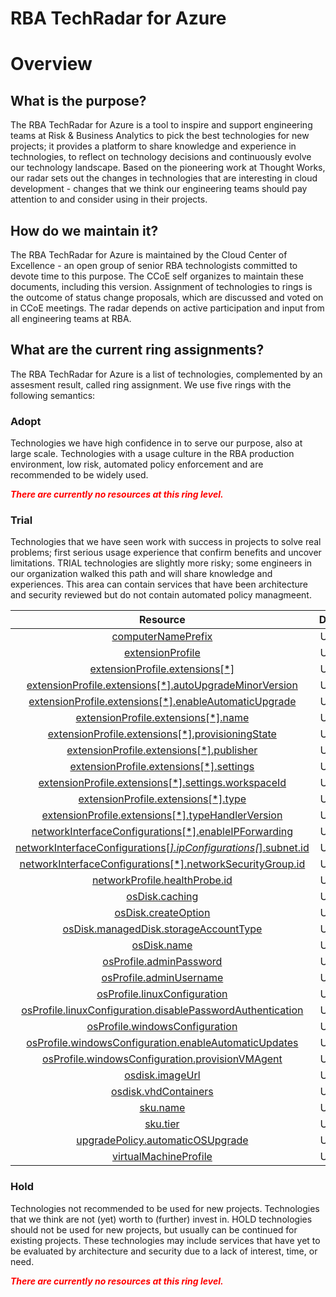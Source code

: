 
RBA TechRadar for Azure
=======================

# Overview

## What is the purpose?


The RBA TechRadar for Azure is a tool to inspire and support engineering teams at Risk & Business Analytics to pick the best technologies for new projects; it provides a platform to share knowledge and experience in technologies, to reflect on technology decisions and continuously evolve our technology landscape.  Based on the pioneering work at Thought Works, our radar sets out the changes in technologies that are interesting in cloud development - changes that we think our engineering teams should pay attention to and consider using in their projects.
## How do we maintain it?


The RBA TechRadar for Azure is maintained by the Cloud Center of Excellence - an open group of senior RBA technologists committed to devote time to this purpose.  The CCoE self organizes to maintain these documents, including this version.  Assignment of technologies to rings is the outcome of status change proposals, which are discussed and voted on in CCoE meetings.  The radar depends on active participation and input from all engineering teams at RBA.
## What are the current ring assignments?


The RBA TechRadar for Azure is a list of technologies, complemented by an assesment result, called ring assignment.  We use five rings with the following semantics:
### Adopt


Technologies we have high confidence in to serve our purpose, also at large scale.  Technologies with a usage culture in the RBA production environment, low risk, automated policy enforcement and are recommended to be widely used.  
  
***<font color="red"> There are currently no resources at this ring level. </font>***
### Trial


Technologies that we have seen work with success in projects to solve real problems;  first serious usage experience that confirm benefits and uncover limitations.  TRIAL technologies are slightly more risky; some engineers in our organization walked this path and will share knowledge and experiences.  This area can contain services that have been architecture and security reviewed but do not contain automated policy managmeent.  

|Resource|Description|Path|Status|
| :---: | :---: | :---: | :---: |
|[computerNamePrefix](https://github.com/openrba/python-azure-techradar/Microsoft.Compute/VirtualMachineScaleSets/computerNamePrefix/README.md)|UNKNOWN|Microsoft.Compute/VirtualMachineScaleSets/computerNamePrefix|TRIAL|
|[extensionProfile](https://github.com/openrba/python-azure-techradar/Microsoft.Compute/VirtualMachineScaleSets/extensionProfile/README.md)|UNKNOWN|Microsoft.Compute/VirtualMachineScaleSets/extensionProfile|TRIAL|
|[extensionProfile.extensions[*]](https://github.com/openrba/python-azure-techradar/Microsoft.Compute/VirtualMachineScaleSets/extensionProfile.extensions[*]/README.md)|UNKNOWN|Microsoft.Compute/VirtualMachineScaleSets/extensionProfile.extensions[*]|TRIAL|
|[extensionProfile.extensions[*].autoUpgradeMinorVersion](https://github.com/openrba/python-azure-techradar/Microsoft.Compute/VirtualMachineScaleSets/extensionProfile.extensions[*].autoUpgradeMinorVersion/README.md)|UNKNOWN|Microsoft.Compute/VirtualMachineScaleSets/extensionProfile.extensions[*].autoUpgradeMinorVersion|TRIAL|
|[extensionProfile.extensions[*].enableAutomaticUpgrade](https://github.com/openrba/python-azure-techradar/Microsoft.Compute/VirtualMachineScaleSets/extensionProfile.extensions[*].enableAutomaticUpgrade/README.md)|UNKNOWN|Microsoft.Compute/VirtualMachineScaleSets/extensionProfile.extensions[*].enableAutomaticUpgrade|TRIAL|
|[extensionProfile.extensions[*].name](https://github.com/openrba/python-azure-techradar/Microsoft.Compute/VirtualMachineScaleSets/extensionProfile.extensions[*].name/README.md)|UNKNOWN|Microsoft.Compute/VirtualMachineScaleSets/extensionProfile.extensions[*].name|TRIAL|
|[extensionProfile.extensions[*].provisioningState](https://github.com/openrba/python-azure-techradar/Microsoft.Compute/VirtualMachineScaleSets/extensionProfile.extensions[*].provisioningState/README.md)|UNKNOWN|Microsoft.Compute/VirtualMachineScaleSets/extensionProfile.extensions[*].provisioningState|TRIAL|
|[extensionProfile.extensions[*].publisher](https://github.com/openrba/python-azure-techradar/Microsoft.Compute/VirtualMachineScaleSets/extensionProfile.extensions[*].publisher/README.md)|UNKNOWN|Microsoft.Compute/VirtualMachineScaleSets/extensionProfile.extensions[*].publisher|TRIAL|
|[extensionProfile.extensions[*].settings](https://github.com/openrba/python-azure-techradar/Microsoft.Compute/VirtualMachineScaleSets/extensionProfile.extensions[*].settings/README.md)|UNKNOWN|Microsoft.Compute/VirtualMachineScaleSets/extensionProfile.extensions[*].settings|TRIAL|
|[extensionProfile.extensions[*].settings.workspaceId](https://github.com/openrba/python-azure-techradar/Microsoft.Compute/VirtualMachineScaleSets/extensionProfile.extensions[*].settings.workspaceId/README.md)|UNKNOWN|Microsoft.Compute/VirtualMachineScaleSets/extensionProfile.extensions[*].settings.workspaceId|TRIAL|
|[extensionProfile.extensions[*].type](https://github.com/openrba/python-azure-techradar/Microsoft.Compute/VirtualMachineScaleSets/extensionProfile.extensions[*].type/README.md)|UNKNOWN|Microsoft.Compute/VirtualMachineScaleSets/extensionProfile.extensions[*].type|TRIAL|
|[extensionProfile.extensions[*].typeHandlerVersion](https://github.com/openrba/python-azure-techradar/Microsoft.Compute/VirtualMachineScaleSets/extensionProfile.extensions[*].typeHandlerVersion/README.md)|UNKNOWN|Microsoft.Compute/VirtualMachineScaleSets/extensionProfile.extensions[*].typeHandlerVersion|TRIAL|
|[networkInterfaceConfigurations[*].enableIPForwarding](https://github.com/openrba/python-azure-techradar/Microsoft.Compute/VirtualMachineScaleSets/networkInterfaceConfigurations[*].enableIPForwarding/README.md)|UNKNOWN|Microsoft.Compute/VirtualMachineScaleSets/networkInterfaceConfigurations[*].enableIPForwarding|TRIAL|
|[networkInterfaceConfigurations[*].ipConfigurations[*].subnet.id](https://github.com/openrba/python-azure-techradar/Microsoft.Compute/VirtualMachineScaleSets/networkInterfaceConfigurations[*].ipConfigurations[*].subnet.id/README.md)|UNKNOWN|Microsoft.Compute/VirtualMachineScaleSets/networkInterfaceConfigurations[*].ipConfigurations[*].subnet.id|TRIAL|
|[networkInterfaceConfigurations[*].networkSecurityGroup.id](https://github.com/openrba/python-azure-techradar/Microsoft.Compute/VirtualMachineScaleSets/networkInterfaceConfigurations[*].networkSecurityGroup.id/README.md)|UNKNOWN|Microsoft.Compute/VirtualMachineScaleSets/networkInterfaceConfigurations[*].networkSecurityGroup.id|TRIAL|
|[networkProfile.healthProbe.id](https://github.com/openrba/python-azure-techradar/Microsoft.Compute/VirtualMachineScaleSets/networkProfile.healthProbe.id/README.md)|UNKNOWN|Microsoft.Compute/VirtualMachineScaleSets/networkProfile.healthProbe.id|TRIAL|
|[osDisk.caching](https://github.com/openrba/python-azure-techradar/Microsoft.Compute/VirtualMachineScaleSets/osDisk.caching/README.md)|UNKNOWN|Microsoft.Compute/VirtualMachineScaleSets/osDisk.caching|TRIAL|
|[osDisk.createOption](https://github.com/openrba/python-azure-techradar/Microsoft.Compute/VirtualMachineScaleSets/osDisk.createOption/README.md)|UNKNOWN|Microsoft.Compute/VirtualMachineScaleSets/osDisk.createOption|TRIAL|
|[osDisk.managedDisk.storageAccountType](https://github.com/openrba/python-azure-techradar/Microsoft.Compute/VirtualMachineScaleSets/osDisk.managedDisk.storageAccountType/README.md)|UNKNOWN|Microsoft.Compute/VirtualMachineScaleSets/osDisk.managedDisk.storageAccountType|TRIAL|
|[osDisk.name](https://github.com/openrba/python-azure-techradar/Microsoft.Compute/VirtualMachineScaleSets/osDisk.name/README.md)|UNKNOWN|Microsoft.Compute/VirtualMachineScaleSets/osDisk.name|TRIAL|
|[osProfile.adminPassword](https://github.com/openrba/python-azure-techradar/Microsoft.Compute/VirtualMachineScaleSets/osProfile.adminPassword/README.md)|UNKNOWN|Microsoft.Compute/VirtualMachineScaleSets/osProfile.adminPassword|TRIAL|
|[osProfile.adminUsername](https://github.com/openrba/python-azure-techradar/Microsoft.Compute/VirtualMachineScaleSets/osProfile.adminUsername/README.md)|UNKNOWN|Microsoft.Compute/VirtualMachineScaleSets/osProfile.adminUsername|TRIAL|
|[osProfile.linuxConfiguration](https://github.com/openrba/python-azure-techradar/Microsoft.Compute/VirtualMachineScaleSets/osProfile.linuxConfiguration/README.md)|UNKNOWN|Microsoft.Compute/VirtualMachineScaleSets/osProfile.linuxConfiguration|TRIAL|
|[osProfile.linuxConfiguration.disablePasswordAuthentication](https://github.com/openrba/python-azure-techradar/Microsoft.Compute/VirtualMachineScaleSets/osProfile.linuxConfiguration.disablePasswordAuthentication/README.md)|UNKNOWN|Microsoft.Compute/VirtualMachineScaleSets/osProfile.linuxConfiguration.disablePasswordAuthentication|TRIAL|
|[osProfile.windowsConfiguration](https://github.com/openrba/python-azure-techradar/Microsoft.Compute/VirtualMachineScaleSets/osProfile.windowsConfiguration/README.md)|UNKNOWN|Microsoft.Compute/VirtualMachineScaleSets/osProfile.windowsConfiguration|TRIAL|
|[osProfile.windowsConfiguration.enableAutomaticUpdates](https://github.com/openrba/python-azure-techradar/Microsoft.Compute/VirtualMachineScaleSets/osProfile.windowsConfiguration.enableAutomaticUpdates/README.md)|UNKNOWN|Microsoft.Compute/VirtualMachineScaleSets/osProfile.windowsConfiguration.enableAutomaticUpdates|TRIAL|
|[osProfile.windowsConfiguration.provisionVMAgent](https://github.com/openrba/python-azure-techradar/Microsoft.Compute/VirtualMachineScaleSets/osProfile.windowsConfiguration.provisionVMAgent/README.md)|UNKNOWN|Microsoft.Compute/VirtualMachineScaleSets/osProfile.windowsConfiguration.provisionVMAgent|TRIAL|
|[osdisk.imageUrl](https://github.com/openrba/python-azure-techradar/Microsoft.Compute/VirtualMachineScaleSets/osdisk.imageUrl/README.md)|UNKNOWN|Microsoft.Compute/VirtualMachineScaleSets/osdisk.imageUrl|TRIAL|
|[osdisk.vhdContainers](https://github.com/openrba/python-azure-techradar/Microsoft.Compute/VirtualMachineScaleSets/osdisk.vhdContainers/README.md)|UNKNOWN|Microsoft.Compute/VirtualMachineScaleSets/osdisk.vhdContainers|TRIAL|
|[sku.name](https://github.com/openrba/python-azure-techradar/Microsoft.Compute/VirtualMachineScaleSets/sku.name/README.md)|UNKNOWN|Microsoft.Compute/VirtualMachineScaleSets/sku.name|TRIAL|
|[sku.tier](https://github.com/openrba/python-azure-techradar/Microsoft.Compute/VirtualMachineScaleSets/sku.tier/README.md)|UNKNOWN|Microsoft.Compute/VirtualMachineScaleSets/sku.tier|TRIAL|
|[upgradePolicy.automaticOSUpgrade](https://github.com/openrba/python-azure-techradar/Microsoft.Compute/VirtualMachineScaleSets/upgradePolicy.automaticOSUpgrade/README.md)|UNKNOWN|Microsoft.Compute/VirtualMachineScaleSets/upgradePolicy.automaticOSUpgrade|TRIAL|
|[virtualMachineProfile](https://github.com/openrba/python-azure-techradar/Microsoft.Compute/VirtualMachineScaleSets/virtualMachineProfile/README.md)|UNKNOWN|Microsoft.Compute/VirtualMachineScaleSets/virtualMachineProfile|TRIAL|

### Hold


Technologies not recommended to be used for new projects. Technologies that we think are not (yet) worth to (further) invest in.  HOLD technologies should not be used for new projects, but usually can be continued for existing projects.  These technologies may include services that have yet to be evaluated by architecture and security due to a lack of interest, time, or need.  
  
***<font color="red"> There are currently no resources at this ring level. </font>***